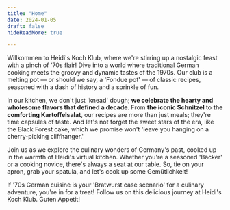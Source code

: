 ```yaml
---
title: "Home"
date: 2024-01-05
draft: false
hideReadMore: true

---
```


Willkommen to Heidi's Koch Klub, where we're stirring up a nostalgic feast with a pinch of '70s flair! Dive into a world where traditional German cooking meets the groovy and dynamic tastes of the 1970s. Our club is a melting pot — or should we say, a 'Fondue pot' — of classic recipes, seasoned with a dash of history and a sprinkle of fun.

In our kitchen, we don't just 'knead' dough; **we celebrate the hearty and wholesome flavors that defined a decade**. From __the iconic Schnitzel__ to __the comforting Kartoffelsalat__, our recipes are more than just meals; they're time capsules of taste. And let's not forget the sweet stars of the era, like the Black Forest cake, which we promise won't 'leave you hanging on a cherry-picking cliffhanger.'

Join us as we explore the culinary wonders of Germany's past, cooked up in the warmth of Heidi's virtual kitchen. Whether you're a seasoned 'Bäcker' or a cooking novice, there's always a seat at our table. So, tie on your apron, grab your spatula, and let's cook up some Gemütlichkeit!

If '70s German cuisine is your 'Bratwurst case scenario' for a culinary adventure, you're in for a treat! Follow us on this delicious journey at Heidi's Koch Klub. Guten Appetit!